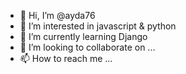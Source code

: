 - 👋 Hi, I’m @ayda76
- 👀 I’m interested in javascript & python
- 🌱 I’m currently learning Django
- 💞️ I’m looking to collaborate on ...
- 📫 How to reach me ...

<!---
ayda76/ayda76 is a ✨ special ✨ repository because its `README.md` (this file) appears on your GitHub profile.
You can click the Preview link to take a look at your changes.
--->
